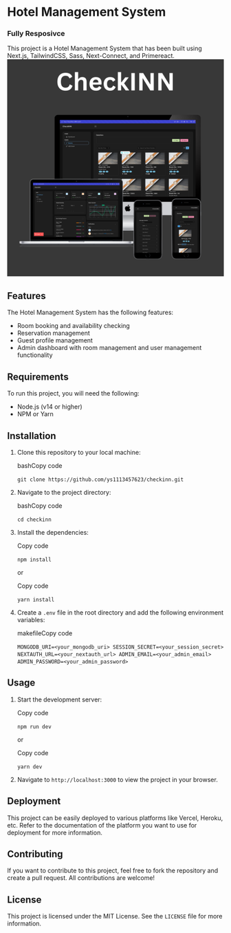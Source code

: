 # Hotel Management System

### Fully Resposivce

This project is a Hotel Management System that has been built using Next.js, TailwindCSS, Sass, Next-Connect, and Primereact.
![Example Image](checkinn.png 'This is an example image')

## Features

The Hotel Management System has the following features:

- Room booking and availability checking
- Reservation management
- Guest profile management
- Admin dashboard with room management and user management functionality

## Requirements

To run this project, you will need the following:

- Node.js (v14 or higher)
- NPM or Yarn

## Installation

1. Clone this repository to your local machine:

   bashCopy code

   `git clone https://github.com/ys1113457623/checkinn.git`

2. Navigate to the project directory:

   bashCopy code

   `cd checkinn`

3. Install the dependencies:

   Copy code

   `npm install`

   or

   Copy code

   `yarn install`

4. Create a `.env` file in the root directory and add the following environment variables:

   makefileCopy code

   `MONGODB_URI=<your_mongodb_uri>
SESSION_SECRET=<your_session_secret>
NEXTAUTH_URL=<your_nextauth_url>
ADMIN_EMAIL=<your_admin_email>
ADMIN_PASSWORD=<your_admin_password>`

## Usage

1. Start the development server:

   Copy code

   `npm run dev`

   or

   Copy code

   `yarn dev`

2. Navigate to `http://localhost:3000` to view the project in your browser.

## Deployment

This project can be easily deployed to various platforms like Vercel, Heroku, etc. Refer to the documentation of the platform you want to use for deployment for more information.

## Contributing

If you want to contribute to this project, feel free to fork the repository and create a pull request. All contributions are welcome!

## License

This project is licensed under the MIT License. See the `LICENSE` file for more information.
